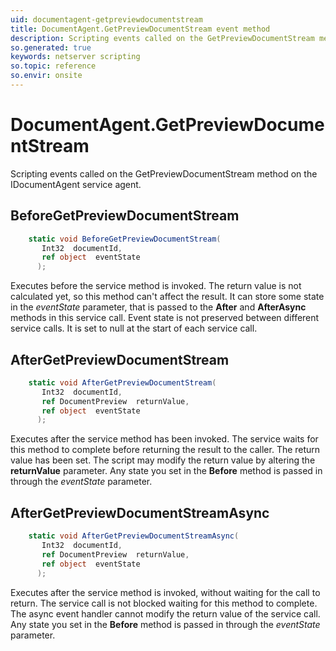 ```yaml
---
uid: documentagent-getpreviewdocumentstream
title: DocumentAgent.GetPreviewDocumentStream event method
description: Scripting events called on the GetPreviewDocumentStream method on the DocumentAgent service agent.
so.generated: true
keywords: netserver scripting
so.topic: reference
so.envir: onsite
---
```

# DocumentAgent.GetPreviewDocumentStream

Scripting events called on the <see cref='M:IDocumentAgent.GetPreviewDocumentStream'>GetPreviewDocumentStream</see> method on the <see cref='IDocumentAgent'>IDocumentAgent</see>  service agent.

## BeforeGetPreviewDocumentStream
```cs
    static void BeforeGetPreviewDocumentStream(
       Int32  documentId,
       ref object  eventState
      );
```
Executes before the service method is invoked.
The return value is not calculated yet, so this method can't affect the result.
It can store some state in the *eventState* parameter, that is passed to the **After** and **AfterAsync** methods in this service call.
Event state is not preserved between different service calls. It is set to null at the start of each service call.
## AfterGetPreviewDocumentStream
```cs
    static void AfterGetPreviewDocumentStream(
       Int32  documentId,
       ref DocumentPreview  returnValue,
       ref object  eventState
      );
```
Executes after the service method has been invoked. The service waits for this method to complete before returning the result to the caller.
The return value has been set. The script may modify the return value by altering the **returnValue** parameter.
Any state you set in the **Before** method is passed in through the *eventState* parameter.
## AfterGetPreviewDocumentStreamAsync
```cs
    static void AfterGetPreviewDocumentStreamAsync(
       Int32  documentId,
       ref DocumentPreview  returnValue,
       ref object  eventState
      );
```
Executes after the service method is invoked, without waiting for the call to return.
The service call is not blocked waiting for this method to complete.
The async event handler cannot modify the return value of the service call.
Any state you set in the **Before** method is passed in through the *eventState* parameter.

